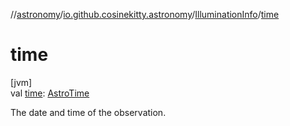 //[astronomy](../../../index.md)/[io.github.cosinekitty.astronomy](../index.md)/[IlluminationInfo](index.md)/[time](time.md)

# time

[jvm]\
val [time](time.md): [AstroTime](../-astro-time/index.md)

The date and time of the observation.
